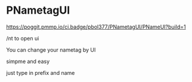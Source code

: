 # PNametagUI
https://poggit.pmmp.io/ci.badge/pbol377/PNametagUI/PNameUI?build=1
 
/nt to open ui

You can change your nametag by UI

simpme and easy

just type in prefix and name
